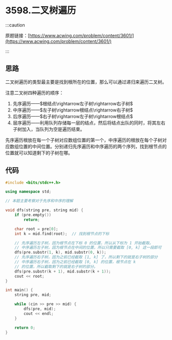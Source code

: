 # 3598.二叉树遍历

:::caution

原题链接：[https://www.acwing.com/problem/content/3601/](https://www.acwing.com/problem/content/3601/)

:::

## 思路

二叉树遍历的类型最主要是找到根所在的位置，那么可以通过递归来遍历二叉树。

注意二叉树四种遍历的顺序：

1. 先序遍历——$根结点\rightarrow左子树\rightarrow右子树$
2. 中序遍历——$左子树\rightarrow根结点\rightarrow右子树$
3. 后序遍历——$右子树\rightarrow左子树\rightarrow根结点$
4. 层序遍历——利用队列存储每一层的结点，然后将结点出队的同时，将其左右子树加入，当队列为空是遍历结束。

先序遍历根放在每一个子树对应数组位置的第一个，中序遍历的根放在每个子树对应数组位置的中间位置。分别递归先序遍历和中序遍历的两个序列，找到根节点的位置就可以知道剩下的子树在哪。

##  代码

```cpp
#include <bits/stdc++.h>

using namespace std;

// 本题主要考察对于先序和中序的理解

void dfs(string pre, string mid) {
    if (pre.empty())
        return;

    char root = pre[0];
    int k = mid.find(root);  // 找到根节点的下标

    // 先序遍历左子树，因为根节点在下标 0 的位置，所以从下标为 1 开始截取。
    // 中序遍历左子树，因为根节点在中间的位置，所以只需要截取 [0, k] 这一段即可
    dfs(pre.substr(1, k), mid.substr(0, k));
    // 先序遍历右子树，因为之前已经截取 [1, k] 了，所以剩下的就是右子树的部分
    // 中序遍历右子树，因为之前已经截取 [0, k] 的位置，根节点在 k
    // 的位置，所以截取剩下的就是右子树的部分。
    dfs(pre.substr(k + 1), mid.substr(k + 1));
    cout << root;
}

int main() {
    string pre, mid;

    while (cin >> pre >> mid) {
        dfs(pre, mid);
        cout << endl;
    }

    return 0;
}
```

